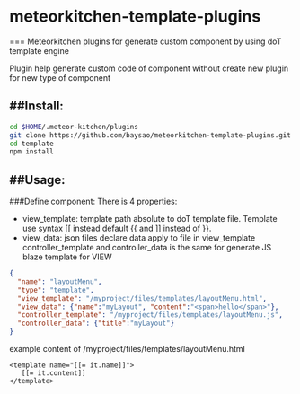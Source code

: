 # meteorkitchen-template-plugins
===
Meteorkitchen plugins for generate custom component by using doT template engine

Plugin help generate custom code of component without create new plugin for new type of component

##Install: 
---
```sh
cd $HOME/.meteor-kitchen/plugins
git clone https://github.com/baysao/meteorkitchen-template-plugins.git template
cd template
npm install
```

##Usage:
----
###Define component:
There is 4 properties:

- view_template: template path absolute to doT template file. Template use syntax [[ instead default {{ and ]] instead of }}.
- view_data: json files declare data apply to file in view_template
controller_template and controller_data is the same for generate JS blaze template for VIEW

```json
{
  "name": "layoutMenu",
  "type": "template",
  "view_template": "/myproject/files/templates/layoutMenu.html",
  "view_data": {"name":"myLayout", "content":"<span>hello</span>"},
  "controller_template": "/myproject/files/templates/layoutMenu.js",
  "controller_data": {"title":"myLayout"}
}
```

example content of /myproject/files/templates/layoutMenu.html
```
<template name="[[= it.name]]">
   [[= it.content]]
</template>
```
